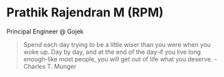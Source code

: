 # Prathik Rajendran M (RPM)

Principal Engineer @ Gojek

> Spend each day trying to be a little wiser than you were when you woke up. Day by day, and at the end of the day-if you live long enough-like most people, you will get out of life what you deserve. -  Charles T. Munger

